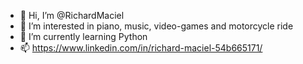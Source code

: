 - 👋 Hi, I’m @RichardMaciel
- 👀 I’m interested in piano, music, video-games and motorcycle ride
- 🌱 I’m currently learning Python
- 📫 https://www.linkedin.com/in/richard-maciel-54b665171/

<!---
RichardMaciel/RichardMaciel is a ✨ special ✨ repository because its `README.md` (this file) appears on your GitHub profile.
You can click the Preview link to take a look at your changes.
--->
